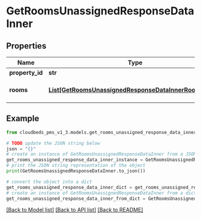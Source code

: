 # GetRoomsUnassignedResponseDataInner


## Properties

Name | Type | Description | Notes
------------ | ------------- | ------------- | -------------
**property_id** | **str** | Property ID | [optional] 
**rooms** | [**List[GetRoomsUnassignedResponseDataInnerRoomsInner]**](GetRoomsUnassignedResponseDataInnerRoomsInner.md) | All rooms for property ID | [optional] 

## Example

```python
from cloudbeds_pms_v1_3.models.get_rooms_unassigned_response_data_inner import GetRoomsUnassignedResponseDataInner

# TODO update the JSON string below
json = "{}"
# create an instance of GetRoomsUnassignedResponseDataInner from a JSON string
get_rooms_unassigned_response_data_inner_instance = GetRoomsUnassignedResponseDataInner.from_json(json)
# print the JSON string representation of the object
print(GetRoomsUnassignedResponseDataInner.to_json())

# convert the object into a dict
get_rooms_unassigned_response_data_inner_dict = get_rooms_unassigned_response_data_inner_instance.to_dict()
# create an instance of GetRoomsUnassignedResponseDataInner from a dict
get_rooms_unassigned_response_data_inner_from_dict = GetRoomsUnassignedResponseDataInner.from_dict(get_rooms_unassigned_response_data_inner_dict)
```
[[Back to Model list]](../README.md#documentation-for-models) [[Back to API list]](../README.md#documentation-for-api-endpoints) [[Back to README]](../README.md)


